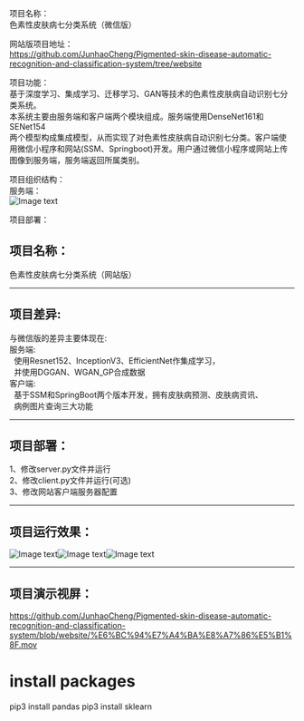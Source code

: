 项目名称：  
色素性皮肤病七分类系统（微信版）

网站版项目地址：  
https://github.com/JunhaoCheng/Pigmented-skin-disease-automatic-recognition-and-classification-system/tree/website
    
项目功能：  
基于深度学习、集成学习、迁移学习、GAN等技术的色素性皮肤病自动识别七分类系统。  
本系统主要由服务端和客户端两个模块组成。服务端使用DenseNet161和SENet154  
两个模型构成集成模型，从而实现了对色素性皮肤病自动识别七分类。客户端使  
用微信小程序和网站(SSM、Springboot)开发。用户通过微信小程序或网站上传图像到服务端，服务端返回所属类别。

项目组织结构：  
服务端：  
![Image text](https://github.com/JunhaoCheng/-Pigmented-skin-disease-automatic-recognition-and-classification-system-/blob/master/Imgs/Picture4.png)  


项目部署：  
## 项目名称：  
色素性皮肤病七分类系统（网站版）
***
## 项目差异:  
与微信版的差异主要体现在:  
服务端:  
&nbsp;&nbsp;使用Resnet152、InceptionV3、EfficientNet作集成学习，  
&nbsp;&nbsp;并使用DGGAN、WGAN_GP合成数据  
客户端:  
&nbsp;&nbsp;基于SSM和SpringBoot两个版本开发，拥有皮肤病预测、皮肤病资讯、  
&nbsp;&nbsp;病例图片查询三大功能
***
## 项目部署：  
1、修改server.py文件并运行  
2、修改client.py文件并运行(可选)  
3、修改网站客户端服务器配置
***
## 项目运行效果：  
![Image text](https://github.com/JunhaoCheng/Pigmented-skin-disease-automatic-recognition-and-classification-system/blob/website/%E8%BF%90%E8%A1%8C%E6%95%88%E6%9E%9C%E5%9B%BE%E7%89%87/Picture1.png)![Image text](https://github.com/JunhaoCheng/Pigmented-skin-disease-automatic-recognition-and-classification-system/blob/website/%E8%BF%90%E8%A1%8C%E6%95%88%E6%9E%9C%E5%9B%BE%E7%89%87/Picture2.png)![Image text](https://github.com/JunhaoCheng/Pigmented-skin-disease-automatic-recognition-and-classification-system/blob/website/%E8%BF%90%E8%A1%8C%E6%95%88%E6%9E%9C%E5%9B%BE%E7%89%87/Picture3.png)  
***
## 项目演示视屏：  
https://github.com/JunhaoCheng/Pigmented-skin-disease-automatic-recognition-and-classification-system/blob/website/%E6%BC%94%E7%A4%BA%E8%A7%86%E5%B1%8F.mov


# install packages
pip3 install pandas
pip3 install sklearn
